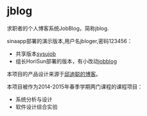 # jblog
求职者的个人博客系统JobBlog，简称jblog. 

sinaapp部署的演示版本,用户名jbloger,密码123456：
  - 共享版本[sysujob](http://sysujob.sinaapp.com/)
  - 组长HoriSun部署的版本，有小改动[jobblog](http://jobblog.sinaapp.com/)

本项目的产品设计来源于[邱迪聪的博客](http://davidqiu.com/)。

本项目被作为2014-2015年春季学期两门课程的课程项目：
  - 系统分析与设计
  - 软件设计综合实验
